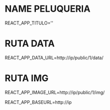 # NAME PELUQUERIA
REACT_APP_TITULO=''
# RUTA DATA
REACT_APP_DATA_URL=http://ip/public/1/data/
# RUTA IMG
REACT_APP_IMAGE_URL=http://ip/public/1/img/

REACT_APP_BASEURL=http://ip
